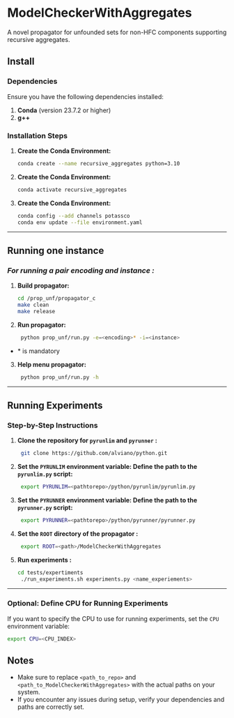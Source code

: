 # ModelCheckerWithAggregates

A novel propagator for unfounded sets for non-HFC components supporting recursive aggregates.


## Install

### **Dependencies**

Ensure you have the following dependencies installed:

1. **Conda** (version 23.7.2 or higher)
2. **g++**

### **Installation Steps**

1. **Create the Conda Environment:**
   ```bash
   conda create --name recursive_aggregates python=3.10
   ```

2. **Create the Conda Environment:**
   ```bash
   conda activate recursive_aggregates
   ```

3. **Create the Conda Environment:**
   ```bash
   conda config --add channels potassco
   conda env update --file environment.yaml
   ```


---

## Running one instance

### **For running a pair encoding* and instance :*
1. **Build propagator:**
   ```bash
   cd /prop_unf/propagator_c
   make clean
   make release 
   ```
2. **Run propagator:**
   ```bash
    python prop_unf/run.py -e=<encoding>* -i=<instance>
   ```
- \* is mandatory
3. **Help menu propagator:**
   ```bash
    python prop_unf/run.py -h
   ```
   
---
## Running Experiments

### **Step-by-Step Instructions**

1. **Clone the repository for `pyrunlim` and `pyrunner` :**
   ```bash
    git clone https://github.com/alviano/python.git
    ```

2. **Set the `PYRUNLIM` environment variable: Define the path to the `pyrunlim.py` script:**
   ```bash
    export PYRUNLIM=<pathtorepo>/python/pyrunlim/pyrunlim.py
    ```

3. **Set the `PYRUNNER` environment variable: Define the path to the `pyrunner.py` script:**
   ```bash
    export PYRUNNER=<pathtorepo>/python/pyrunner/pyrunner.py
    ```

4. **Set the `ROOT` directory of the propagator :**
   ```bash
    export ROOT=<path>/ModelCheckerWithAggregates
    ```

5. **Run experiments :**
   ```bash
   cd tests/expertiments
    ./run_experiments.sh experiments.py <name_experiements>
    ```

---

### Optional: Define CPU for Running Experiments

If you want to specify the CPU to use for running experiments, set the `CPU` environment variable:

```bash
export CPU=<CPU_INDEX>
```


## Notes

- Make sure to replace `<path_to_repo>` and `<path_to_ModelCheckerWithAggregates>` with the actual paths on your system.
- If you encounter any issues during setup, verify your dependencies and paths are correctly set.
